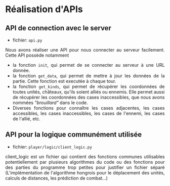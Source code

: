 # Réalisation d'APIs

## API de connection avec le server

<div style="text-align:justify">

- fichier: `api.py`

Nous avons réaliser une API pour nous connecter au serveur facilement. Cette API possède notamment

- la fonction `init`, qui permet de se connecter au serveur à une URL donnée.
- la fonction `get_data`, qui permet de mettre à jour les données de la partie. Cette fonction est executée à chaque tour.
- la fonction `get_kinds`, qui permet de récupérer les coordonnées de toutes unités, châteaux, qu'ils soient alliés ou ennemis. Elle permet aussi de récupérer les coordonnées des cases inaccessibles, que nous avons nommées _"brouillard"_ dans le code.
- Diverses fonctions pour connaître les cases adjacentes, les cases accessibles, les cases inaccessibles, les cases de l'ennemi, les cases de l'allié, etc.

## API pour la logique communément utilisée

- fichier: `player/logic/client_logic.py`

client_logic est un fichier qui contient des fonctions communes utilisables potentiellement par plusieurs algorithmes du code ou des fonctions pour des parties du programme trop petites pour justifier un fichier séparé (L'implémentation de l'algorithme hongrois pour le déplacement des unités, calculs de distances, les prédiction de combat...)

</div>